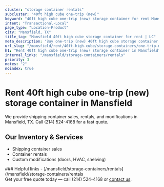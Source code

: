 ```yaml
---
cluster: "storage container rentals"
subcluster: "40ft high cube one-trip (new)"
keyword: "40ft high cube one-trip (new) storage container for rent Mansfield, TX"
intent: "Transactional-Local"
page_type: "Location-Product"
city: "Mansfield, TX"
title_tag: "Mansfield 40ft high cube storage container for rent | LC"
meta_description: "Buy one-trip (new) 40ft high cube storage container rent with local delivery in Mansfield, TX. LC Container — local Since 2003. Request a fast quote today."
url_slug: "/mansfield/rent/40ft-high-cube/storage-containers/one-trip-new"
h1: "Rent 40ft high cube one-trip (new) storage container in Mansfield"
internal_links: "/mansfield/storage-containers/rentals"
priority: 3
notes: "2"
noindex: true
---
```


# Rent 40ft high cube one-trip (new) storage container in Mansfield

We provide shipping container sales, rentals, and modifications in Mansfield, TX. Call (214) 524-4168 for a fast quote.

## Our Inventory & Services
- Shipping container sales
- Container rentals
- Custom modifications (doors, HVAC, shelving)

<div data-section="internal-links">
### Helpful links
- [/mansfield/storage-containers/rentals](/mansfield/storage-containers/rentals
</div>

<div data-section="cta">
Get your free quote today — call (214) 524-4168 or <a href="/contact">contact us</a>.
</div>

<script type="application/ld+json">{"@context":"https://schema.org","@type":"FAQPage","mainEntity":[{"@type":"Question","name":"How much does delivery cost in Mansfield, TX?","acceptedAnswer":{"@type":"Answer","text":"Delivery costs vary by distance and container size. Most deliveries in Mansfield, TX range from $150-$300. Call (214) 524-4168 for an exact quote based on your specific location."}},{"@type":"Question","name":"Do you offer financing or payment plans?","acceptedAnswer":{"@type":"Answer","text":"We accept major credit cards, checks, and can discuss commercial terms for bulk purchases. Call (214) 524-4168 to discuss options."}},{"@type":"Question","name":"Can you customize containers in Mansfield, TX?","acceptedAnswer":{"@type":"Answer","text":"Yes — we perform modifications like doors, HVAC, insulation, and shelving. Request a custom quote at (214) 524-4168 or via our contact form."}}]}</script>

